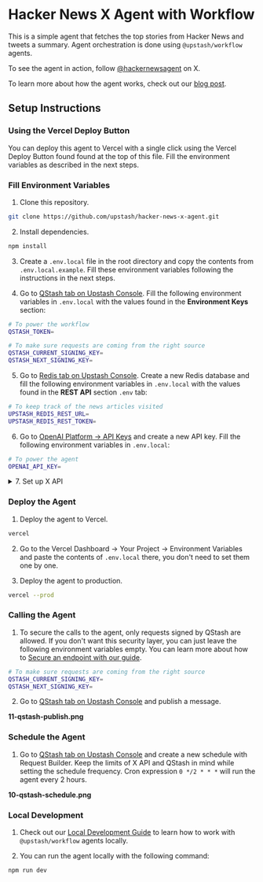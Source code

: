 # Hacker News X Agent with Workflow

This is a simple agent that fetches the top stories from Hacker News and tweets a summary. Agent orchestration is done using `@upstash/workflow` agents.

To see the agent in action, follow [@hackernewsagent](https://x.com/hackernewsagent) on X.

To learn more about how the agent works, check out our [blog post](https://upstash.com/blog/hackernewsagent).

## Setup Instructions

### Using the Vercel Deploy Button

You can deploy this agent to Vercel with a single click using the Vercel Deploy Button found found at the top of this file. Fill the environment variables as described in the next steps.

### Fill Environment Variables

1. Clone this repository.

```bash
git clone https://github.com/upstash/hacker-news-x-agent.git
```

2. Install dependencies.

```bash
npm install
```

3. Create a `.env.local` file in the root directory and copy the contents from `.env.local.example`. Fill these environment variables following the instructions in the next steps.

4. Go to [QStash tab on Upstash Console](https://console.upstash.com/qstash). Fill the following environment variables in `.env.local` with the values found in the **Environment Keys** section:

```bash
# To power the workflow
QSTASH_TOKEN=

# To make sure requests are coming from the right source
QSTASH_CURRENT_SIGNING_KEY=
QSTASH_NEXT_SIGNING_KEY=
```

5. Go to [Redis tab on Upstash Console](https://console.upstash.com/redis). Create a new Redis database and fill the following environment variables in `.env.local` with the values found in the **REST API** section `.env` tab:

```bash
# To keep track of the news articles visited
UPSTASH_REDIS_REST_URL=
UPSTASH_REDIS_REST_TOKEN=
```

6. Go to [OpenAI Platform -> API Keys](https://platform.openai.com/api-keys) and create a new API key. Fill the following environment variables in `.env.local`:

```bash
# To power the agent
OPENAI_API_KEY=
```

<details>
  <summary>7. Set up X API</summary>

1. Go to [X Website](https://x.com/) and create an account.

**1-create-x-account.png**

2. Go to [X Developer Portal](https://developer.x.com/en/portal/dashboard) and sign up for a a free developer account.

**2-create-x-developer-account.png**

3. Fill the developer agreement & policy according to your needs.

**3-fill-developer-policy.png**

4. Go to project settings.

**4-go-project-settings.png**

5. Set up User authentication settings.

**5-set-up-user-auth-settings.png**

6. Fill the form and save.

**6-user-auth-settings-form-pat-1.png**

**7-user-auth-settings-form-pat-2.png**

7. Make sure User authentication is set up.

**8-check-user-auth-settings-set-up.png**

8. Fill the following environment variables in `.env.local` with the values found under the **Keys and tokens** tab:

```bash
# To be able to tweet
TWITTER_CONSUMER_KEY=
TWITTER_CONSUMER_SECRET=
TWITTER_ACCESS_TOKEN=
TWITTER_ACCESS_TOKEN_SECRET=
```

**9-keys-and-tokens.png**

</details>

### Deploy the Agent

1. Deploy the agent to Vercel.

```bash
vercel
```

2. Go to the Vercel Dashboard -> Your Project -> Environment Variables and paste the contents of `.env.local` there, you don't need to set them one by one.

3. Deploy the agent to production.

```bash
vercel --prod
```

### Calling the Agent

1. To secure the calls to the agent, only requests signed by QStash are allowed.
   If you don't want this security layer, you can just leave the following environment variables empty. You can learn more about how to [Secure an endpoint with our guide](https://upstash.com/docs/workflow/howto/security).

```bash
# To make sure requests are coming from the right source
QSTASH_CURRENT_SIGNING_KEY=
QSTASH_NEXT_SIGNING_KEY=
```

2. Go to [QStash tab on Upstash Console](https://console.upstash.com/qstash) and publish a message.

**11-qstash-publish.png**

### Schedule the Agent

1. Go to [QStash tab on Upstash Console](https://console.upstash.com/qstash) and create a new schedule with Request Builder. Keep the limits of X API and QStash in mind while setting the schedule frequency. Cron expression `0 */2 * * *` will run the agent every 2 hours.

**10-qstash-schedule.png**

### Local Development

1. Check out our [Local Development Guide](https://upstash.com/docs/workflow/howto/local-development) to learn how to work with `@upstash/workflow` agents locally.

2. You can run the agent locally with the following command:

```bash
npm run dev
```
